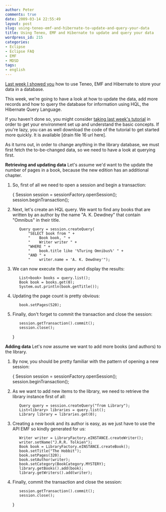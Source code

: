 ```yaml
---
author: Peter
comments: true
date: 2009-03-14 22:55:49
layout: post
slug: using-teneo-emf-and-hibernate-to-update-and-query-your-data
title: Using Teneo, EMF and Hibernate to update and query your data
wordpress_id: 215
categories:
- Eclipse
- Eclipse FAQ
- EMF
- MDSD
tags:
- english
---
```


[Last week I showed you](http://www.peterfriese.de/using-teneo-and-emf-to-store-your-data/) how to use Teneo, EMF and Hibernate to store your data in a database.

This week, we're going to have a look at how to update the data, add more records and how to query the database for information using HQL, the Hibernate Query Language.

If you haven't done so, you might consider [taking last week's tutorial](http://www.peterfriese.de/using-teneo-and-emf-to-store-your-data/) in order to get your environment set up and understand the basic concepts. If you're lazy, you can as well download the code of the tutorial to get started more quickly. It is available [drain file 16 url here].

As it turns out, in order to change anything in the library database, we must first fetch the to-be-changed data, so we need to have a look at querying first.

**Retrieving and updating data**
Let's assume we'd want to the update the number of pages in a book, because the new edition has an additional chapter.




	
  1. So, first of all we need to open a session and begin a transaction:
		
    
    
        {
            Session session = sessionFactory.openSession();
            session.beginTransaction();


	

	
  2. Next, let's create an HQL query. We want to find any books that are written by an author by the name "A. K. Dewdney" that contain "Omnibus" in their title.
		
    
    
            Query query = session.createQuery(
                "SELECT book from " +
                "    Book book, " +
                "    Writer writer " +
                "WHERE " +
                "    book.title like '%Turing Omnibus%' " +
                "AND " +
                "    writer.name = 'A. K. Dewdney'");


	

	
  3. We can now execute the query and display the results:
		
    
    
            List<book> books = query.list();
            Book book = books.get(0);
            System.out.println(book.getTitle());


	

	
  4. Updating the page count is pretty obvious:
		
    
    
            book.setPages(520);


	

	
  5. Finally, don't forget to commit the transaction and close the session:
		
    
    
            session.getTransaction().commit();
            session.close();
        }


	



**Adding data**
Let's now assume we want to add more books (and authors) to the library.




	
  1. By now, you should be pretty familiar with the pattern of opening a new session:
		
    
    
        {
            Session session = sessionFactory.openSession();
            session.beginTransaction();


	

	
  2. As we want to add new items to the library, we need to retrieve the library instance first of all:
		
    
    
            Query query = session.createQuery("from Library");
            List<library> libraries = query.list();
            Library library = libraries.get(0);


	

	
  3. Creating a new book and its author is easy, as we just have to use the API EMF so kindly generated for us:
		
    
    
            Writer writer = LibraryFactory.eINSTANCE.createWriter();
            writer.setName("J.R.R. Tolkien");
            Book book = LibraryFactory.eINSTANCE.createBook();
            book.setTitle("The Hobbit");
            book.setPages(320);
            book.setAuthor(writer);
            book.setCategory(BookCategory.MYSTERY);		
            library.getBooks().add(book);
            library.getWriters().add(writer);


	

	
  4. Finally, commit the transaction and close the session:
		
    
    
            session.getTransaction().commit();
            session.close();
        }


	


